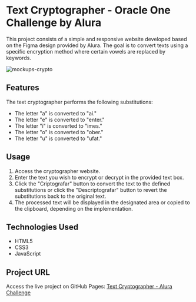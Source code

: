# Text Cryptographer - Oracle One Challenge by Alura

This project consists of a simple and responsive website developed based on the Figma design provided by Alura. The goal is to convert texts using a specific encryption method where certain vowels are replaced by keywords.

![mockups-crypto](https://github.com/viniciusbastos-dev/Challenge-Oracle-ONE-Criptografador/assets/130726518/f3999618-27f7-4348-bc6b-99d1b1364afa)

## Features

The text cryptographer performs the following substitutions:

- The letter "a" is converted to "ai."
- The letter "e" is converted to "enter."
- The letter "i" is converted to "imes."
- The letter "o" is converted to "ober."
- The letter "u" is converted to "ufat."

## Usage

1. Access the cryptographer website.
2. Enter the text you wish to encrypt or decrypt in the provided text box.
3. Click the "Criptografar" button to convert the text to the defined substitutions or click the "Descriptografar" button to revert the substitutions back to the original text.
4. The processed text will be displayed in the designated area or copied to the clipboard, depending on the implementation.

## Technologies Used

- HTML5
- CSS3
- JavaScript

## Project URL

Access the live project on GitHub Pages: [Text Cryptographer - Alura Challenge](https://viniciusbastos-dev.github.io/Challenge-Oracle-ONE-Criptografador/)
